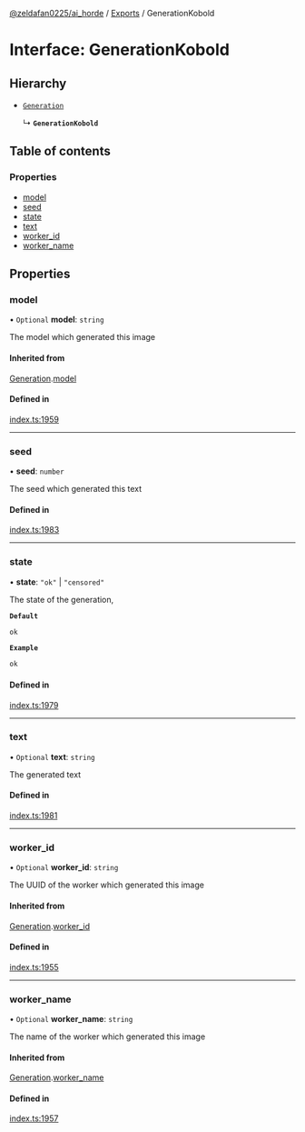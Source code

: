 [@zeldafan0225/ai_horde](../README.md) / [Exports](../modules.md) / GenerationKobold

# Interface: GenerationKobold

## Hierarchy

- [`Generation`](Generation.md)

  ↳ **`GenerationKobold`**

## Table of contents

### Properties

- [model](GenerationKobold.md#model)
- [seed](GenerationKobold.md#seed)
- [state](GenerationKobold.md#state)
- [text](GenerationKobold.md#text)
- [worker\_id](GenerationKobold.md#worker_id)
- [worker\_name](GenerationKobold.md#worker_name)

## Properties

### model

• `Optional` **model**: `string`

The model which generated this image

#### Inherited from

[Generation](Generation.md).[model](Generation.md#model)

#### Defined in

[index.ts:1959](https://github.com/ZeldaFan0225/ai_horde/blob/c593245/index.ts#L1959)

___

### seed

• **seed**: `number`

The seed which generated this text

#### Defined in

[index.ts:1983](https://github.com/ZeldaFan0225/ai_horde/blob/c593245/index.ts#L1983)

___

### state

• **state**: ``"ok"`` \| ``"censored"``

The state of the generation,

**`Default`**

```ts
ok
```

**`Example`**

```ts
ok
```

#### Defined in

[index.ts:1979](https://github.com/ZeldaFan0225/ai_horde/blob/c593245/index.ts#L1979)

___

### text

• `Optional` **text**: `string`

The generated text

#### Defined in

[index.ts:1981](https://github.com/ZeldaFan0225/ai_horde/blob/c593245/index.ts#L1981)

___

### worker\_id

• `Optional` **worker\_id**: `string`

The UUID of the worker which generated this image

#### Inherited from

[Generation](Generation.md).[worker_id](Generation.md#worker_id)

#### Defined in

[index.ts:1955](https://github.com/ZeldaFan0225/ai_horde/blob/c593245/index.ts#L1955)

___

### worker\_name

• `Optional` **worker\_name**: `string`

The name of the worker which generated this image

#### Inherited from

[Generation](Generation.md).[worker_name](Generation.md#worker_name)

#### Defined in

[index.ts:1957](https://github.com/ZeldaFan0225/ai_horde/blob/c593245/index.ts#L1957)
